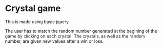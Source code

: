# Crystal game

This is made using basic jquery.

The user has to match the random number generated at the begining of the game by clicking on each crystal. 
The crystals, as well as the random number, are given new values after a win or loss.
